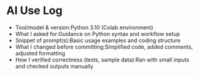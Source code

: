 # AI Use Log
- Tool/model & version:Python 3.10 (Colab environment)
- What I asked for:Guidance on Python syntax and workflow setup
- Snippet of prompt(s):Basic usage examples and coding structure
- What I changed before committing:Simplified code, added comments, adjusted formatting
- How I verified correctness (tests, sample data):Ran with small inputs and checked outputs manually
